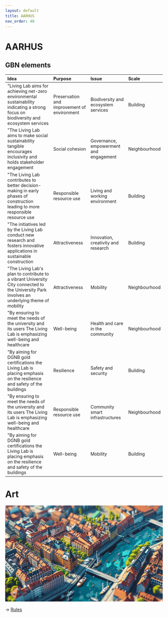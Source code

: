 ```yaml
---
layout: default
title: AARHUS
nav_order: 40
---
```


# AARHUS



## GBN elements

| Idea                                                                                                                                        | Purpose                                     | Issue                                  | Scale         |
|:--------------------------------------------------------------------------------------------------------------------------------------------|:--------------------------------------------|:---------------------------------------|:--------------|
| "Living Lab aims for achieving net-zero environmental sustainability  indicating a strong focus on biodiversity and ecosystem services      | Preservation and improvement of environment | Biodiversity and ecosystem services    | Building      |
| "The Living Lab aims to make social sustainability tangible  encourages inclusivity and holds stakeholder engagement                        | Social cohesion                             | Governance, empowerment and engagement | Neighbourhood |
| "The Living Lab contributes to better decision-making in early phases of construction  leading to more responsible resource use             | Responsible resource use                    | Living and working environment         | Building      |
| "The initiatives led by the Living Lab conduct new research and fosters innovative applications in sustainable construction                 | Attractiveness                              | Innovation, creativity and research    | Building      |
| "The Living Lab's plan to contribute to a vibrant University City connected to the University Park involves an underlying theme of mobility | Attractiveness                              | Mobility                               | Neighbourhood |
| "By ensuring to meet the needs of the university and its users  The Living Lab is emphasizing well-being and healthcare                     | Well-being                                  | Health and care in the community       | Neighbourhood |
| "By aiming for DGNB gold certifications  the Living Lab is placing emphasis on the resilience and safety of the buildings                   | Resilience                                  | Safety and security                    | Building      |
| "By ensuring to meet the needs of the university and its users  The Living Lab is emphasizing well-being and healthcare                     | Responsible resource use                    | Community smart infrastructures        | Neighbourhood |
| "By aiming for DGNB gold certifications  the Living Lab is placing emphasis on the resilience and safety of the buildings                   | Well-being                                  | Mobility                               | Building      |

# Art

![](art/AARHUS.png)




-> [Rules](rules.md)
